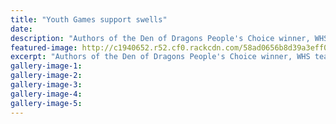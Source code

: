 ```yaml
---
title: "Youth Games support swells"
date: 
description: "Authors of the Den of Dragons People's Choice winner, WHS teacher Andy Lock (left) and Dilan Raj have been bringing the Youth Games to life and will launch at Queen's Birthday..."
featured-image: http://c1940652.r52.cf0.rackcdn.com/58ad0656b8d39a3eff0030d1/Andrew-Lock-Youth-Games-22-Feb-2017-chron.jpg
excerpt: "Authors of the Den of Dragons People's Choice winner, WHS teacher Andy Lock (left) and Dilan Raj have been bringing the Youth Games to life and will launch at Queen's Birthday."
gallery-image-1: 
gallery-image-2: 
gallery-image-3: 
gallery-image-4: 
gallery-image-5: 
---
```

